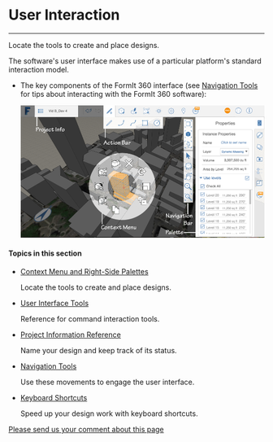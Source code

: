 # User Interaction

----

Locate the tools to create and place designs.
 

The software's user interface makes use of a particular platform's standard interaction model.

* The key components of the FormIt 360 interface (see [Navigation Tools](GUID-A42EE5CB-38BA-48FA-9471-629F997A8462.htm) for tips about interacting with the FormIt 360 software): 
    
    ![](Images/GUID-8E20A1F0-773E-4AAC-A31E-B37BF8314086-low.png)

  

#### Topics in this section

* [Context Menu and Right-Side Palettes](GUID-A9117CA8-7056-49E4-A89F-C114CF4461F0.htm)
    
    Locate the tools to create and place designs.
* [User Interface Tools ](GUID-6CD3DD63-DAA6-43ED-91E8-2C51760A8DA3.htm)
    
    Reference for command interaction tools.
* [Project Information Reference ](GUID-95B2C5D9-C3AA-4855-AF4B-CA9AED499830.htm)
    
    Name your design and keep track of its status.
* [Navigation Tools](GUID-A42EE5CB-38BA-48FA-9471-629F997A8462.htm)
    
    Use these movements to engage the user interface.
* [Keyboard Shortcuts ](GUID-C404752C-8347-4848-9634-9853E9B1E617.htm)
    
    Speed up your design work with keyboard shortcuts.

[Please send us your comment about this page](#)